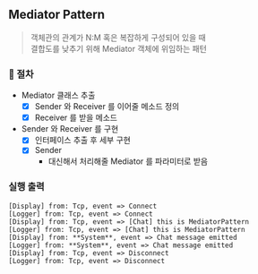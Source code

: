 ## Mediator Pattern

> 객체관의 관계가 N:M 혹은 복잡하게 구성되어 있을 때 <br> 
> 결합도를 낮추기 위해 Mediator 객체에 위임하는 패턴 

### 📍 절차
- Mediator 클래스 추출
    - [x] Sender 와 Receiver 를 이어줄 메소드 정의
    - [x] Receiver 를 받을 메소드 
- Sender 와 Receiver 를 구현
    - [x] 인터페이스 추출 후 세부 구현
    - [x] Sender
        - 대신해서 처리해줄 Mediator 를 파라미터로 받음
 
### 실행 출력
```
[Display] from: Tcp, event => Connect
[Logger] from: Tcp, event => Connect
[Display] from: Tcp, event => [Chat] this is MediatorPattern
[Logger] from: Tcp, event => [Chat] this is MediatorPattern
[Display] from: **System**, event => Chat message emitted
[Logger] from: **System**, event => Chat message emitted
[Display] from: Tcp, event => Disconnect
[Logger] from: Tcp, event => Disconnect
```